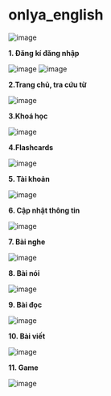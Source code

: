 # onlya_english

![image](https://github.com/user-attachments/assets/4a950456-65b7-45be-928d-acded7462dbb)

**1. Đăng kí đăng nhập**

![image](https://github.com/user-attachments/assets/17c62d1c-78c0-42fe-af52-d3fba8fea406) ![image](https://github.com/user-attachments/assets/87658228-8571-4f05-8209-0a082795e932)

**2.Trang chủ, tra cứu từ**

![image](https://github.com/user-attachments/assets/9b456191-15cd-4ff3-a926-89d7ec269dcb)

**3.Khoá học**

![image](https://github.com/user-attachments/assets/c11a5ffc-39e1-4e17-8942-acb3590c368d)

**4.Flashcards**

![image](https://github.com/user-attachments/assets/8eafab68-5bac-48d0-959e-c6a1669a0b5f)

**5. Tài khoản**

![image](https://github.com/user-attachments/assets/e6c28a47-5715-4e3b-a3ba-b04a02508947)

**6. Cập nhật thông tin**

![image](https://github.com/user-attachments/assets/f82f5d6f-2b81-48c2-bda8-071233f8a302)

**7. Bài nghe**

![image](https://github.com/user-attachments/assets/226947f8-281a-4c8e-b080-5da6c554fecf)

**8. Bài nói**

![image](https://github.com/user-attachments/assets/032c86b9-5fb7-43f8-96eb-c9357e046f9d)

**9. Bài đọc**

![image](https://github.com/user-attachments/assets/bb0d4a22-2fe4-4ba7-b50d-f60a2158aad5)

**10. Bài viết**

![image](https://github.com/user-attachments/assets/7c8a2d44-0b8c-4873-8438-0e0c51b0be6f)

**11. Game**

![image](https://github.com/user-attachments/assets/51663e3a-aa80-4ab5-a52b-e72890053990)






